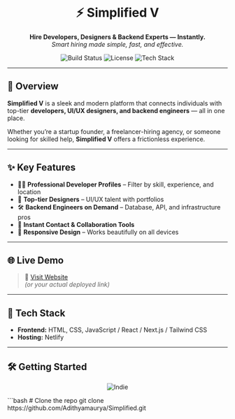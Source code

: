 <h1 align="center">⚡ Simplified V</h1>
<p align="center">
  <b>Hire Developers, Designers & Backend Experts — Instantly.</b><br>
  <i>Smart hiring made simple, fast, and effective.</i>
</p>

<p align="center">
  <img src="https://img.shields.io/badge/build-stable-success" alt="Build Status">
  <img src="https://img.shields.io/github/license/Adithyamaurya/Simplified" alt="License">
  <img src="https://img.shields.io/badge/tech-stack-modern-blueviolet" alt="Tech Stack">
</p>

---

## 🚀 Overview

**Simplified V** is a sleek and modern platform that connects individuals with top-tier **developers, UI/UX designers, and backend engineers** — all in one place.

Whether you’re a startup founder, a freelancer-hiring agency, or someone looking for skilled help, **Simplified V** offers a frictionless experience.

---

## ✨ Key Features

- 👨‍💻 **Professional Developer Profiles** – Filter by skill, experience, and location
- 🎨 **Top-tier Designers** – UI/UX talent with portfolios
- 🛠️ **Backend Engineers on Demand** – Database, API, and infrastructure pros
- 💬 **Instant Contact & Collaboration Tools**
- 📱 **Responsive Design** – Works beautifully on all devices

---

## 🌐 Live Demo

> 🔗 [Visit Website](https://simplifiedv.netlify.app/)  
> *(or your actual deployed link)*

---

## 🧰 Tech Stack

- **Frontend:** HTML, CSS, JavaScript / React / Next.js / Tailwind CSS
- **Hosting:** Netlify

---

## 🛠️ Getting Started
<p align="center"> <img src="https://img.shields.io/badge/Made%20by-Indie%20Builders-blueviolet" alt="Indie"> </p> 
```bash
# Clone the repo
git clone https://github.com/Adithyamaurya/Simplified.git

